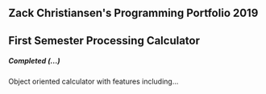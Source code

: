 ## Zack Christiansen's Programming Portfolio 2019

## First Semester Processing Calculator
##### Completed (...)
Object oriented calculator with features including...
![]()
